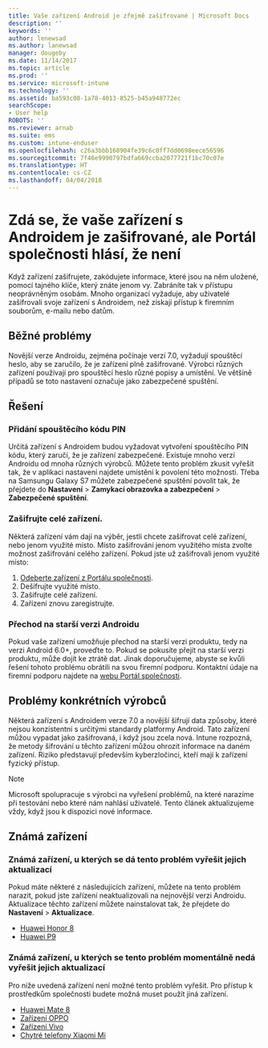 ```yaml
---
title: Vaše zařízení Android je zřejmě zašifrované | Microsoft Docs
description: ''
keywords: ''
author: lenewsad
ms.author: lanewsad
manager: dougeby
ms.date: 11/14/2017
ms.topic: article
ms.prod: ''
ms.service: microsoft-intune
ms.technology: ''
ms.assetid: ba593c08-1a78-4013-8525-b45a948772ec
searchScope:
- User help
ROBOTS: ''
ms.reviewer: arnab
ms.suite: ems
ms.custom: intune-enduser
ms.openlocfilehash: c26a3bbb168904fe39c6c0ff7dd0698eece56596
ms.sourcegitcommit: 7f46e9990797bdfa669ccba2077721f1bc70c07e
ms.translationtype: HT
ms.contentlocale: cs-CZ
ms.lasthandoff: 04/04/2018
---
```

# <a name="your-android-device-seems-to-be-encrypted-but-company-portal-says-otherwise"></a>Zdá se, že vaše zařízení s Androidem je zašifrované, ale Portál společnosti hlásí, že není

Když zařízení zašifrujete, zakódujete informace, které jsou na něm uložené, pomocí tajného klíče, který znáte jenom vy. Zabráníte tak v přístupu neoprávněným osobám. Mnoho organizací vyžaduje, aby uživatelé zašifrovali svoje zařízení s Androidem, než získají přístup k firemním souborům, e-mailu nebo datům.

## <a name="common-issues"></a>Běžné problémy

Novější verze Androidu, zejména počínaje verzí 7.0, vyžadují spouštěcí heslo, aby se zaručilo, že je zařízení plně zašifrované. Výrobci různých zařízení používají pro spouštěcí heslo různé popisy a umístění. Ve většině případů se toto nastavení označuje jako zabezpečené spuštění. 

## <a name="solutions"></a>Řešení

### <a name="add-a-startup-pin"></a>Přidání spouštěcího kódu PIN

Určitá zařízení s Androidem budou vyžadovat vytvoření spouštěcího PIN kódu, který zaručí, že je zařízení zabezpečené. Existuje mnoho verzí Androidu od mnoha různých výrobců. Můžete tento problém zkusit vyřešit tak, že v aplikaci nastavení najdete umístění k povolení této možnosti. Třeba na Samsungu Galaxy S7 můžete zabezpečené spuštění povolit tak, že přejdete do **Nastavení** > **Zamykací obrazovka a zabezpečení** > **Zabezpečené spuštění**.  

### <a name="encrypt-the-entire-device"></a>Zašifrujte celé zařízení.

Některá zařízení vám dají na výběr, jestli chcete zašifrovat celé zařízení, nebo jenom využité místo. Místo zašifrování jenom využitého místa zvolte možnost zašifrování celého zařízení. Pokud jste už zašifrovali jenom využité místo:

1. [Odeberte zařízení z Portálu společnosti](unenroll-your-device-from-intune-android.md).
2. Dešifrujte využité místo.
3. Zašifrujte celé zařízení.
4. Zařízení znovu zaregistrujte.

### <a name="downgrade-your-version-of-android"></a>Přechod na starší verzi Androidu

Pokud vaše zařízení umožňuje přechod na starší verzi produktu, tedy na verzi Android 6.0+, proveďte to. Pokud se pokusíte přejít na starší verzi produktu, může dojít ke ztrátě dat. Jinak doporučujeme, abyste se kvůli řešení tohoto problému obrátili na svou firemní podporu. Kontaktní údaje na firemní podporu najdete na [webu Portál společnosti](https://portal.manage.microsoft.com#HelpDeskDialog).

## <a name="specific-manufacturer-issues"></a>Problémy konkrétních výrobců

Některá zařízení s Androidem verze 7.0 a novější šifrují data způsoby, které nejsou konzistentní s určitými standardy platformy Android. Tato zařízení můžou vypadat jako zašifrovaná, i když jsou zcela nová. Intune rozpozná, že metody šifrování u těchto zařízení můžou ohrozit informace na daném zařízení. Riziko představují především kyberzločinci, kteří mají k zařízení fyzický přístup.

> [!Note]
> Microsoft spolupracuje s výrobci na vyřešení problémů, na které narazíme při testování nebo které nám nahlásí uživatelé. Tento článek aktualizujeme vždy, když jsou k dispozici nové informace. 

## <a name="known-devices"></a>Známá zařízení

### <a name="known-devices-that-can-be-updated-to-fix-this-issue"></a>Známá zařízení, u kterých se dá tento problém vyřešit jejich aktualizací

Pokud máte některé z následujících zařízení, můžete na tento problém narazit, pokud jste zařízení neaktualizovali na nejnovější verzi Androidu. Aktualizace těchto zařízení můžete nainstalovat tak, že přejdete do **Nastavení** > **Aktualizace**. 

- [Huawei Honor 8](https://consumer.huawei.com/us/support/phones/honor-8/)
- [Huawei P9](http://consumer.huawei.com/en/phones/p9/)

### <a name="known-devices-that-currently-cannot-be-updated-to-fix-this-issue"></a>Známá zařízení, u kterých se tento problém momentálně nedá vyřešit jejich aktualizací

Pro níže uvedená zařízení není možné tento problém vyřešit. Pro přístup k prostředkům společnosti budete možná muset použít jiná zařízení. 

- [Huawei Mate 8](https://consumer.huawei.com/en/mobile-phones/mate8/index.htm)
- [Zařízení OPPO](http://www.oppo.com/en/smartphones)
- [Zařízení Vivo](https://www.vivo.co.in)
- [Chytré telefony Xiaomi Mi](https://xiaomi-mi.com/mi-smartphones/)
